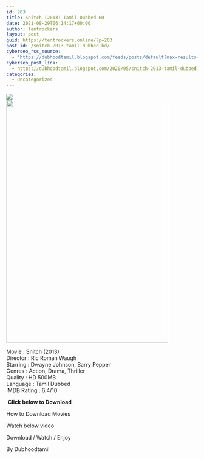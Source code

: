```yaml
---
id: 203
title: Snitch (2013) Tamil Dubbed HD
date: 2021-08-29T06:14:17+00:00
author: tentrockers
layout: post
guid: https://tentrockers.online/?p=203
post id: /snitch-2013-tamil-dubbed-hd/
cyberseo_rss_source:
  - 'https://dubhoodtamil.blogspot.com/feeds/posts/default?max-results=150&start-index=301'
cyberseo_post_link:
  - https://dubhoodtamil.blogspot.com/2020/05/snitch-2013-tamil-dubbed-hd.html
categories:
  - Uncategorized
---
```

<div class="media_block">
  <img src="https://1.bp.blogspot.com/-anIF4UQc28I/XsZ_lDDi-HI/AAAAAAAABLk/ZG_BXngMo-4c3Rm21ZEUD2phBK0_Ai-ywCNcBGAsYHQ/s72-c/MV5BNjFlODNlODQtYzNjZC00NDQwLWEwZTEtZTg0ZjZiNTA1YmRhXkEyXkFqcGdeQXVyNTIzOTk5ODM%2540._V1_QL50_SY1000_CR0%252C0%252C666%252C1000_AL_.jpg" class="media_thumbnail" />
</div>

<div dir="ltr" trbidi="on" readability="15.42671009772">
  <div class="separator">
    <a href="https://1.bp.blogspot.com/-anIF4UQc28I/XsZ_lDDi-HI/AAAAAAAABLk/ZG_BXngMo-4c3Rm21ZEUD2phBK0_Ai-ywCNcBGAsYHQ/s1600/MV5BNjFlODNlODQtYzNjZC00NDQwLWEwZTEtZTg0ZjZiNTA1YmRhXkEyXkFqcGdeQXVyNTIzOTk5ODM%2540._V1_QL50_SY1000_CR0%252C0%252C666%252C1000_AL_.jpg" imageanchor="1"><img loading="lazy" border="0" data-original-height="1000" data-original-width="666" height="640" src="https://1.bp.blogspot.com/-anIF4UQc28I/XsZ_lDDi-HI/AAAAAAAABLk/ZG_BXngMo-4c3Rm21ZEUD2phBK0_Ai-ywCNcBGAsYHQ/s640/MV5BNjFlODNlODQtYzNjZC00NDQwLWEwZTEtZTg0ZjZiNTA1YmRhXkEyXkFqcGdeQXVyNTIzOTk5ODM%2540._V1_QL50_SY1000_CR0%252C0%252C666%252C1000_AL_.jpg" width="426" /></a>
  </div>
  
  <p>
    Movie : Snitch (2013)<br />Director : Ric Roman Waugh<br />Starring : Dwayne Johnson, Barry Pepper<br />Genres : Action, Drama, Thriller<br />Quality : HD 500MB<br />Language : Tamil Dubbed<br />IMDB Rating : 6.4/10
  </p>
  
  <p>
    &nbsp;<span><b>Click below to Download</b></span>
  </p>
  
  <p>
    How to Download Movies&nbsp;
  </p>
  
  <p>
    Watch below video
  </p>
  
  <p>
  </p>
  
  <p>
    Download / Watch / Enjoy
  </p>
  
  <p>
    By Dubhoodtamil
  </p>
</div>